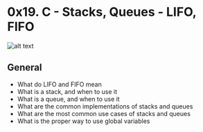 # 0x19. C - Stacks, Queues - LIFO, FIFO

![alt text](https://user-images.githubusercontent.com/54350108/82009371-bf4a3a00-9634-11ea-9a16-bf701dedee22.png)

## General
* What do LIFO and FIFO mean
* What is a stack, and when to use it
* What is a queue, and when to use it
* What are the common implementations of stacks and queues
* What are the most common use cases of stacks and queues
* What is the proper way to use global variables